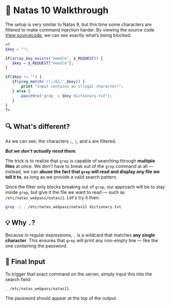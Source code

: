 # 🔐 Natas 10 Walkthrough


The setup is very similar to Natas 9, but this time some characters are filtered to make command injection harder. By viewing the source code [View sourcecode](http://natas10.natas.labs.overthewire.org/index-source.html), we can see exactly what’s being blocked:

 ```php
<?
$key = "";

if(array_key_exists("needle", $_REQUEST)) {
    $key = $_REQUEST["needle"];
}

if($key != "") {
    if(preg_match('/[;|&]/',$key)) {
        print "Input contains an illegal character!";
    } else {
        passthru("grep -i $key dictionary.txt");
    }
}
?>
 ```
## 🔍 What's different?
As we can see, the characters `;`, `|`, and `&` are filtered.

***But we don't actually need them.***

The trick is to realize that `grep` is capable of searching through **multiple files** at once. We don't have to break out of the `grep` command at all — instead, we can **abuse the fact that `grep` will read and display any file we tell it to**, as long as we provide a valid search pattern.

Since the filter only blocks breaking out of `grep`, our approach will be to stay inside `grep`, but give it the file we want to read — such as `/etc/natas_webpass/natas11`. Let's try it then:

```bash
grep -i . /etc/natas_webpass/natas11 dictionary.txt
```

## 💡 Why `.`? 
 Because in regular expressions, `.` is a wildcard that matches **any single character**. This ensures that `grep` will print any non-empty line — like the one containing the password.


## 🧪 Final Input
To trigger that exact command on the server, simply input this into the search field:
```
. /etc/natas_webpass/natas11
```
The password should appear at the top of the output.
